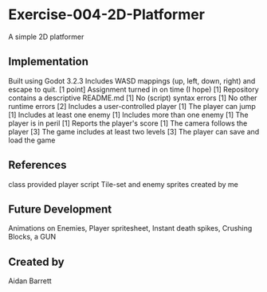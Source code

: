 
# Exercise-004-2D-Platformer
A simple 2D platformer

## Implementation
Built using Godot 3.2.3
Includes WASD mappings (up, left, down, right) and escape to quit.
[1 point] Assignment turned in on time (I hope)
[1] Repository contains a descriptive README.md
[1] No (script) syntax errors
[1] No other runtime errors
[2] Includes a user-controlled player
[1] The player can jump
[1] Includes at least one enemy
[1] Includes more than one enemy
[1] The player is in peril
[1] Reports the player's score
[1] The camera follows the player
[3] The game includes at least two levels
[3] The player can save and load the game


## References
class provided player script
Tile-set and enemy sprites created by me

## Future Development
Animations on Enemies, Player spritesheet, Instant death spikes, Crushing Blocks, a GUN

## Created by 
Aidan Barrett

